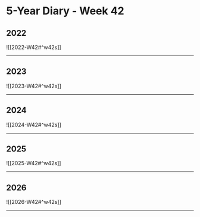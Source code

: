 # 5-Year Diary - Week 42

## 2022
![[2022-W42#^w42s]]

---
## 2023
![[2023-W42#^w42s]]

---
## 2024
![[2024-W42#^w42s]]

---
## 2025
![[2025-W42#^w42s]]

---
## 2026
![[2026-W42#^w42s]]

---